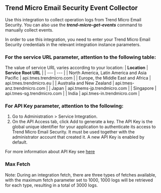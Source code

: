 ## Trend Micro Email Security Event Collector
Use this integration to collect operation logs from Trend Micro Email Security.
You can also use the ***trend-micro-get-events*** command to manually collect events.

In order to use this integration, you need to enter your Trend Micro Email Security credentials in the relevant integration instance parameters.

### For the service URL parameter, attention to the following table:

The value of service URL varies according to your location:
| **Location** | **Service Root URL** |
| --- | --- |
| North America, Latin America and Asia Pacific | api.tmes.trendmicro.com |
| Europe, the Middle East and Africa | api.tmes.trendmicro.eu |
| Australia and New Zealand | api.tmes-anz.trendmicro.com |
| Japan | api.tmems-jp.trendmicro.com |
| Singapore | api.tmes-sg.trendmicro.com |
| India | api.tmes-in.trendmicro.com |


### For API Key parameter, attention to the following:

1. Go to Administration > Service Integration.
2. On the API Access tab, click Add to generate a key.
The API Key is the global unique identifier for your application to authenticate its access to Trend Micro Email Security. It must be used together with the administrator account that created it. A new API Key is enabled by default.

For more information about API Key see [here](https://docs.trendmicro.com/en-us/enterprise/trend-micro-email-security-online-help/configuring-administ/service-integration/api-access/obtaining-an-api-key.aspx)



### Max Fetch
Note: During an integration fetch, there are three types of fetches available, with the maximum fetch parameter set to 1000, 1000 logs will be retrieved for each type, resulting in a total of 3000 logs.

